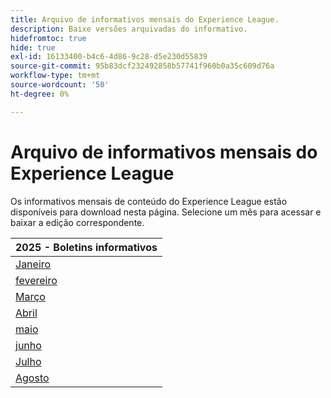 ```yaml
---
title: Arquivo de informativos mensais do Experience League.
description: Baixe versões arquivadas do informativo.
hidefromtoc: true
hide: true
exl-id: 16133400-b4c6-4d86-9c28-d5e230d55839
source-git-commit: 95b83dcf232492858b57741f960b0a35c609d76a
workflow-type: tm+mt
source-wordcount: '50'
ht-degree: 0%

---
```


# Arquivo de informativos mensais do Experience League

Os informativos mensais de conteúdo do Experience League estão disponíveis para download nesta página. Selecione um mês para acessar e baixar a edição correspondente.

| 2025 - Boletins informativos |
|------------|
| [Janeiro](assets/Jan-Newsletter.pdf) |
| [fevereiro](assets/Feb-Newsletter.pdf) |
| [Março](assets/March-Newsletter.pdf) |
| [Abril](assets/April-Newsletter.pdf) |
| [maio](assets/May-Newsletter.pdf) |
| [junho](assets/June-Newsletter.pdf) |
| [Julho](assets/July-Newsletter.pdf) |
| [Agosto](assets/August-Newsletter.pdf) |

